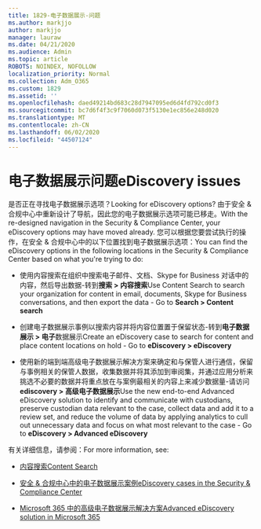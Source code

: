 ```yaml
---
title: 1829-电子数据展示-问题
ms.author: markjjo
author: markjjo
manager: lauraw
ms.date: 04/21/2020
ms.audience: Admin
ms.topic: article
ROBOTS: NOINDEX, NOFOLLOW
localization_priority: Normal
ms.collection: Adm_O365
ms.custom: 1829
ms.assetid: ''
ms.openlocfilehash: daed49214bd683c28d7947095ed6d4fd792cd0f3
ms.sourcegitcommit: bc7d6f4f3c9f7060d073f5130e1ec856e248d020
ms.translationtype: MT
ms.contentlocale: zh-CN
ms.lasthandoff: 06/02/2020
ms.locfileid: "44507124"
---
```

# <a name="ediscovery-issues"></a><span data-ttu-id="a676d-102">电子数据展示问题</span><span class="sxs-lookup"><span data-stu-id="a676d-102">eDiscovery issues</span></span>

<span data-ttu-id="a676d-103">是否正在寻找电子数据展示选项？</span><span class="sxs-lookup"><span data-stu-id="a676d-103">Looking for eDiscovery options?</span></span> <span data-ttu-id="a676d-104">由于安全 & 合规中心中重新设计了导航，因此您的电子数据展示选项可能已移走。</span><span class="sxs-lookup"><span data-stu-id="a676d-104">With the re-designed navigation in the Security & Compliance Center, your eDiscovery options may have moved already.</span></span>  <span data-ttu-id="a676d-105">您可以根据您要尝试执行的操作，在安全 & 合规中心中的以下位置找到电子数据展示选项：</span><span class="sxs-lookup"><span data-stu-id="a676d-105">You can find the eDiscovery options in the following locations in the Security & Compliance Center based on what you're trying to do:</span></span>

- <span data-ttu-id="a676d-106">使用内容搜索在组织中搜索电子邮件、文档、Skype for Business 对话中的内容，然后导出数据-转到**搜索 > 内容搜索**</span><span class="sxs-lookup"><span data-stu-id="a676d-106">Use Content Search to search your organization for content in email, documents, Skype for Business conversations, and then export the data - Go to **Search > Content search**</span></span>

- <span data-ttu-id="a676d-107">创建电子数据展示事例以搜索内容并将内容位置置于保留状态-转到**电子数据展示 > 电子**数据展示</span><span class="sxs-lookup"><span data-stu-id="a676d-107">Create an eDiscovery case to search for content and place content locations on hold - Go to **eDiscovery > eDiscovery**</span></span>

- <span data-ttu-id="a676d-108">使用新的端到端高级电子数据展示解决方案来确定和与保管人进行通信，保留与事例相关的保管人数据，收集数据并将其添加到审阅集，并通过应用分析来挑选不必要的数据并将重点放在与案例最相关的内容上来减少数据量-请访问**ediscovery > 高级电子数据展示**</span><span class="sxs-lookup"><span data-stu-id="a676d-108">Use the new end-to-end Advanced eDiscovery solution to identify and communicate with custodians, preserve custodian data relevant to the case, collect data and add it to a review set, and reduce the volume of data by applying analytics to cull out unnecessary data and focus on what most relevant to the case -  Go to **eDiscovery > Advanced eDiscovery**</span></span>

<span data-ttu-id="a676d-109">有关详细信息，请参阅：</span><span class="sxs-lookup"><span data-stu-id="a676d-109">For more information, see:</span></span>

- [<span data-ttu-id="a676d-110">内容搜索</span><span class="sxs-lookup"><span data-stu-id="a676d-110">Content Search</span></span>](https://docs.microsoft.com/microsoft-365/compliance/content-search)

- [<span data-ttu-id="a676d-111">安全 & 合规中心中的电子数据展示案例</span><span class="sxs-lookup"><span data-stu-id="a676d-111">eDiscovery cases in the Security & Compliance Center</span></span>](https://docs.microsoft.com/microsoft-365/compliance/ediscovery-cases)

- [<span data-ttu-id="a676d-112">Microsoft 365 中的高级电子数据展示解决方案</span><span class="sxs-lookup"><span data-stu-id="a676d-112">Advanced eDiscovery solution in Microsoft 365</span></span>](https://docs.microsoft.com/microsoft-365/compliance/overview-ediscovery-20)
